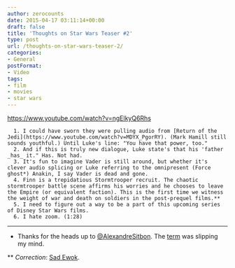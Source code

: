 ```yaml
---
author: zerocounts
date: 2015-04-17 03:11:14+00:00
draft: false
title: 'Thoughts on Star Wars Teaser #2'
type: post
url: /thoughts-on-star-wars-teaser-2/
categories:
- General
postFormat:
- Video
tags:
- film
- movies
- star wars
---
```


https://www.youtube.com/watch?v=ngElkyQ6Rhs



	  1. I could have sworn they were pulling audio from [Return of the Jedi](https://www.youtube.com/watch?v=MDYX_PgorRY). (Mark Hamill still sounds youthful.) Until Luke's line: "You have that power, too."
	  2. And if this is truly new dialogue, Luke state's that his 'father _has_ it." Has. Not had.
	  3. It's fun to imagine Vader is still around, but whether it's clever audio splicing or Luke referring to the omnipresent (Force ghost*) Anakin, I say Vader is dead and gone.
	  4. Finn is a trepidatious Stormtrooper recruit. The chaotic stormtrooper battle scene affirms his worries and he chooses to leave the Empire (or equivalent faction). This is the first time we witness the weight of war and death on soldiers in the post-prequel films.**
	  5. I need to figure out a way to be a part of this upcoming series of Disney Star Wars films.
	  6. I hate zoom. (1:28)



-----

* Thanks for the heads up to [@AlexandreSitbon](https://twitter.com/AlexandreSitbon/status/588908567719182337). The [term](http://starwars.wikia.com/wiki/Force_ghost) was slipping my mind.

** _Correction_: [Sad Ewok](http://starsmedia.ign.com/stars/image/article/821/821088/deadewok_1190226639.jpg).
